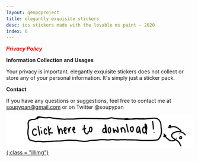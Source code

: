 ```yaml
---
layout: genpgproject
title: elegantly exquisite stickers
desc: ios stickers made with the lovable ms paint ~ 2020
index: 0
---
```





<span style="color: red"> <b> *Privacy Policy* </b> </span>



<b> Information Collection and Usages </b>

Your privacy is important.
elegantly exquisite stickers does not collect or store any of your personal information. It's simply just a sticker pack.



<b> Contact </b>

If you have any questions or suggestions, feel free to contact me at soupypan@gmail.com or on Twitter @soupypan








[![downloadimg](/assets/miscimages/eesdownload.png){:class = "illimg"}](https://apps.apple.com/us/app/elegantly-exquisite-stickers/id1523558259)
